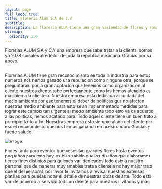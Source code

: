 ```yaml
---
layout: page
full_logo: true
title: Floreria Alum S.A de C.V
subtitle: 
description: La floreria ALUM tiene una gran variendad de flores y rosas, para aquellos amantes de las sorpresas es bien sabido que la Floreria ALUM tiene una buen trato con los clientes a quien les manda un caluroso abrazo forma parte de la compañia el lidelar sorpresas que no se an visto por favor llame y revise las ofertas que tenemos en la plantilla de ante mano Gracias:-)_.
sitemap:
  priority: 1.0
---
```

<p class="describe-text">Florerias ALUM S.A y C.V una empresa que sabe tratar a la clienta, somos ya 2078 sursales alrededor de toda la republica mexicana. Gracias por su apoyo.</p>
<br>
Florerias ALUM tiene gran reconocimiento en toda la industria para estos numeros nos hemos ganado una reputacion como ninguna otra, porque se preguntaran: por la gran acptacion que tenemos como organizacion al cliente nuestros cliente sabe perfectamente como los hemos atendido es mas bien a la clientela. Nuestra empresa esta dedicada al cuidado del medio ambiente por eso tenemos el deber de politicas que no afecten nuestras medio ambiente para esto se an implenmentado medidas para lograr este cambio tan urgente al medio ambiente todo esto va de acuerdo a las politicas, hemos acatado para. Todo aquel cliente tiene un buen trato a principio tanto a fin. Nuesrtras empresa esta siempre alado del cliente por eso el reconomiento que nos hemos ganando en nuestro rubro.Gracias y fuerte saludo.

![image](https://user-images.githubusercontent.com/125934637/228400210-be4a37a4-d201-4065-8641-d86292dca570.png)

Flores tanto para eventos que nesesitan grandes flores hasta eventos pequeños para todo hay, es bien sabido que los diseños que elaboramos tienes fines distintos para quienes van dedicados todo esto a nuestro personal que de maneras muy amables trata a clientela no hay mejor trato que el del personal, por favor te invitamos a revisar nuestras extensas platillas para puedas notar el detalle de nuestras obras de arte. Todo esto van de acuerdo al servicio todo un deleite para nuestros invitados y mas.

<br>
<br>
<br>
<br>
<br>
<br>
<br>
